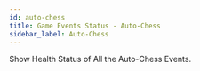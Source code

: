 ```yaml
---
id: auto-chess
title: Game Events Status - Auto-Chess
sidebar_label: Auto-Chess
---
```


Show Health Status of All the Auto-Chess Events.
